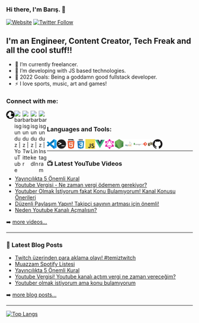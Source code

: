 ### Hi there, I'm Barış. 👋

[![Website](https://img.shields.io/website?label=barisgunduz.com&style=for-the-badge&url=https%3A%2F%2Fbarisgunduz.com)](https://www.barisgunduz.com)
[![Twitter Follow](https://img.shields.io/twitter/follow/baris_gunduz?color=1DA1F2&logo=twitter&style=for-the-badge)](https://twitter.com/intent/follow?original_referer=https://github.com/barisgunduz&screen_name=baris_gunduz)

## I'm an Engineer, Content Creator, Tech Freak and all the cool stuff!!

- 🌱 I’m currently freelancer.
- 👯 I’m developing with JS based technologies.
- 🥅 2022 Goals: Being a goddamn good fullstack developer.
- ⚡ I love sports, music, art and games!

### Connect with me:

[<img align="left" alt="barisgunduz" width="22px" src="https://raw.githubusercontent.com/iconic/open-iconic/master/svg/globe.svg" />][website]
[<img align="left" alt="barisgunduz | YouTube" width="22px" src="https://cdn.jsdelivr.net/npm/simple-icons@v3/icons/youtube.svg" />][youtube]
[<img align="left" alt="barisgunduz | Twitter" width="22px" src="https://cdn.jsdelivr.net/npm/simple-icons@v3/icons/twitter.svg" />][twitter]
[<img align="left" alt="barisgunduz | LinkedIn" width="22px" src="https://cdn.jsdelivr.net/npm/simple-icons@v3/icons/linkedin.svg" />][linkedin]
[<img align="left" alt="barisgunduz | Instagram" width="22px" src="https://cdn.jsdelivr.net/npm/simple-icons@v3/icons/instagram.svg" />][instagram]

<br />

### Languages and Tools:

<img align="left" alt="Visual Studio Code" width="26px" src="https://raw.githubusercontent.com/github/explore/80688e429a7d4ef2fca1e82350fe8e3517d3494d/topics/visual-studio-code/visual-studio-code.png" />
<img align="left" alt="Terminal" width="26px" src="https://raw.githubusercontent.com/github/explore/80688e429a7d4ef2fca1e82350fe8e3517d3494d/topics/terminal/terminal.png" />
<img align="left" alt="HTML5" width="26px" src="https://raw.githubusercontent.com/github/explore/80688e429a7d4ef2fca1e82350fe8e3517d3494d/topics/html/html.png" />
<img align="left" alt="CSS3" width="26px" src="https://raw.githubusercontent.com/github/explore/80688e429a7d4ef2fca1e82350fe8e3517d3494d/topics/css/css.png" />
<img align="left" alt="JavaScript" width="26px" src="https://raw.githubusercontent.com/github/explore/80688e429a7d4ef2fca1e82350fe8e3517d3494d/topics/javascript/javascript.png" />
<img align="left" alt="Vue" width="26px" src="https://raw.githubusercontent.com/github/explore/80688e429a7d4ef2fca1e82350fe8e3517d3494d/topics/vue/vue.png" />
<img align="left" alt="GraphQL" width="26px" src="https://raw.githubusercontent.com/github/explore/80688e429a7d4ef2fca1e82350fe8e3517d3494d/topics/graphql/graphql.png" />
<img align="left" alt="Node.js" width="26px" src="https://raw.githubusercontent.com/github/explore/80688e429a7d4ef2fca1e82350fe8e3517d3494d/topics/nodejs/nodejs.png" />
<img align="left" alt="MySQL" width="26px" src="https://raw.githubusercontent.com/github/explore/80688e429a7d4ef2fca1e82350fe8e3517d3494d/topics/mysql/mysql.png" />
<img align="left" alt="MongoDB" width="26px" src="https://raw.githubusercontent.com/github/explore/80688e429a7d4ef2fca1e82350fe8e3517d3494d/topics/mongodb/mongodb.png" />
<img align="left" alt="Git" width="26px" src="https://raw.githubusercontent.com/github/explore/80688e429a7d4ef2fca1e82350fe8e3517d3494d/topics/git/git.png" />
<img align="left" alt="GitHub" width="26px" src="https://raw.githubusercontent.com/github/explore/78df643247d429f6cc873026c0622819ad797942/topics/github/github.png" />


<br />

---

### 📺 Latest YouTube Videos

<!-- YOUTUBE:START -->
- [Yayıncılıkta 5 Önemli Kural](https://www.youtube.com/watch?v=tK2VexmIuSs)
- [Youtube Vergisi - Ne zaman vergi ödemem gerekiyor?](https://www.youtube.com/watch?v=b9DvQBaB2Ak)
- [Youtuber Olmak İstiyorum fakat Konu Bulamıyorum!  Kanal Konusu Önerileri](https://www.youtube.com/watch?v=xpwEcVapxzc)
- [Düzenli Paylaşım Yapın! Takipçi sayının artması için önemli!](https://www.youtube.com/watch?v=xqfP97BV19Q)
- [Neden Youtube Kanalı Açmalısın?](https://www.youtube.com/watch?v=xZE2RSBUivY)
<!-- YOUTUBE:END -->

➡️ [more videos...](https://youtube.com/barisgunduzofficial)

---

### 📕 Latest Blog Posts

<!-- BLOG-POST-LIST:START -->
- [Twitch üzerinden para aklama olayı! #temiztwitch](https://www.barisgunduz.com/twitch-uzerinden-para-aklama-olayi-temiztwitch/)
- [Muazzam Spotify Listesi](https://www.barisgunduz.com/muazzam-spotify-listesi/)
- [Yayıncılıkta 5 Önemli Kural](https://www.barisgunduz.com/yayincilikta-5-onemli-kural/)
- [Youtube Vergisi! Youtube kanalı açtım vergi ne zaman vereceğim?](https://www.barisgunduz.com/youtube-vergisi-youtube-kanali-actim-vergi-ne-zaman-verecegim/)
- [Youtuber olmak istiyorum ama konu bulamıyorum](https://www.barisgunduz.com/youtuber-olmak-istiyorum-ama-konu-bulamiyorum/)
<!-- BLOG-POST-LIST:END -->

➡️ [more blog posts...](https://www.barisgunduz.com)

---

[![Top Langs](https://github-readme-stats.vercel.app/api/top-langs/?username=barisgunduz)](https://github.com/barisgunduz/github-readme-stats)


[website]: https://www.barisgunduz.com
[twitter]: https://twitter.com/baris_gunduz
[youtube]: https://youtube.com/barisgunduzofficial
[instagram]: https://instagram.com/barisgunduzofficial
[linkedin]: https://linkedin.com/in/barisgunduz